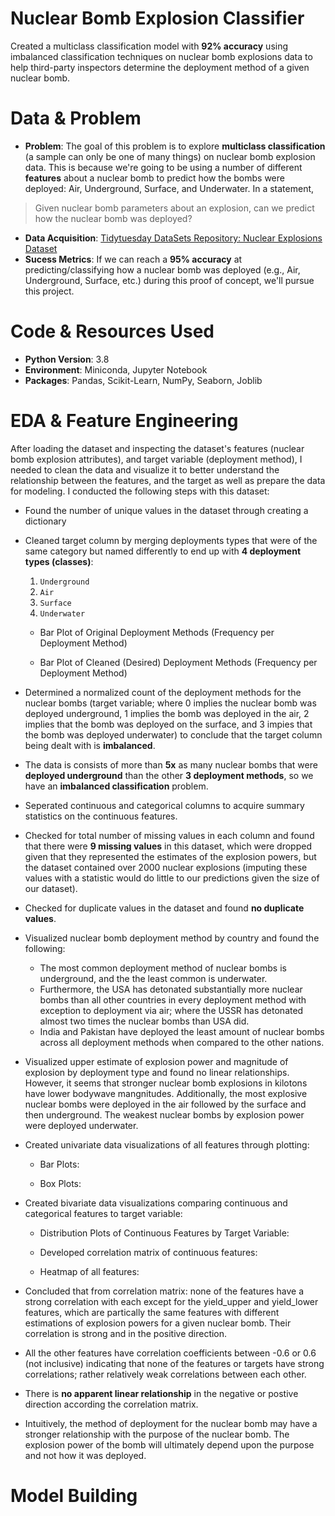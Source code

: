 # Nuclear Bomb Explosion Classifier
Created a multiclass classification model with **92% accuracy** using imbalanced classification techniques on nuclear bomb explosions data to help third-party inspectors determine the deployment method of a given nuclear bomb.

# Data & Problem
* **Problem**: The goal of this problem is to explore **multiclass classification** (a sample can only be one of many things) on nuclear bomb explosion data.
This is because we're going to be using a number of different **features** about a nuclear bomb to predict how the bombs were deployed: Air, Underground, Surface, and Underwater.
In a statement,
> Given nuclear bomb parameters about an explosion, can we predict how the nuclear bomb was deployed?
* **Data Acquisition**: [Tidytuesday DataSets Repository: Nuclear Explosions Dataset](https://github.com/rfordatascience/tidytuesday/tree/master/data/2019/2019-08-20)
* **Sucess Metrics**: If we can reach a **95% accuracy** at predicting/classifying how a nuclear bomb was deployed (e.g., Air, Underground, Surface, etc.) during this proof of concept, we'll pursue this project.

# Code & Resources Used
* **Python Version**: 3.8
* **Environment**: Miniconda, Jupyter Notebook
* **Packages**: Pandas, Scikit-Learn, NumPy, Seaborn, Joblib

# EDA & Feature Engineering
After loading the dataset and inspecting the dataset's features (nuclear bomb explosion attributes), and target variable (deployment method), I needed to clean the data and visualize it to better understand the relationship between the features, and the target as well as prepare the data for modeling. I conducted the following steps with this dataset: 
* Found the number of unique values in the dataset through creating a dictionary
* Cleaned target column by merging deployments types that were of the same category but named differently to end up with **4 deployment types (classes)**:
  1. `Underground`
  2. `Air`
  3. `Surface`
  4. `Underwater`
  * Bar Plot of Original Deployment Methods (Frequency per Deployment Method)
  
  * Bar Plot of Cleaned (Desired) Deployment Methods (Frequency per Deployment Method)
* Determined a normalized count of the deployment methods for the nuclear bombs (target variable; where 0 implies the nuclear bomb was deployed underground, 1 implies the bomb was deployed in the air, 2 implies that the bomb was deployed on the surface, and 3 impies that the bomb was deployed underwater) to conclude that the target column being dealt with is **imbalanced**.
* The data is consists of more than **5x** as many nuclear bombs that were **deployed underground** than the other **3 deployment methods**, so we have an **imbalanced classification** problem.
* Seperated continuous and categorical columns to acquire summary statistics on the continuous features.
* Checked for total number of missing values in each column and found that there were **9 missing values** in this dataset, which were dropped given that they represented the estimates of the explosion powers, but the dataset contained over 2000 nuclear explosions (imputing these values with a statistic would do little to our predictions given the size of our dataset). 
* Checked for duplicate values in the dataset and found **no duplicate values**.
* Visualized nuclear bomb deployment method by country and found the following:
  * The most common deployment method of nuclear bombs is underground, and the the least common is underwater.
  * Furthermore, the USA has detonated substantially more nuclear bombs than all other countries in every deployment method with exception to deployment via air; where the USSR has detonated almost two times the nuclear bombs than USA did.
  * India and Pakistan have deployed the least amount of nuclear bombs across all deployment methods when compared to the other nations.
* Visualized upper estimate of explosion power and magnitude of explosion by deployment type and found no linear relationships. However, it seems that stronger nuclear bomb explosions in kilotons have lower bodywave mangnitudes. Additionally, the most explosive nuclear bombs were deployed in the air followed by the surface and then underground. The weakest nuclear bombs by explosion power were deployed underwater.
* Created univariate data visualizations of all features through plotting:
  * Bar Plots:
  
  * Box Plots:
  
* Created bivariate data visualizations comparing continuous and categorical features to target variable:
  * Distribution Plots of Continuous Features by Target Variable:
  
  * Developed correlation matrix of continuous features:
  
  * Heatmap of all features:
  
* Concluded that from correlation matrix: none of the features have a strong correlation with each except for the yield_upper and yield_lower features, which are partically the same features with different estimations of explosion powers for a given nuclear bomb. Their correlation is strong and in the positive direction.
* All the other features have correlation coefficients between -0.6 or 0.6 (not inclusive) indicating that none of the features or targets have strong correlations; rather relatively weak correlations between each other.
* There is **no apparent linear relationship** in the negative or postive direction according the correlation matrix.
* Intuitively, the method of deployment for the nuclear bomb may have a stronger relationship with the purpose of the nuclear bomb. The explosion power of the bomb will ultimately depend upon the purpose and not how it was deployed.

# Model Building

 
